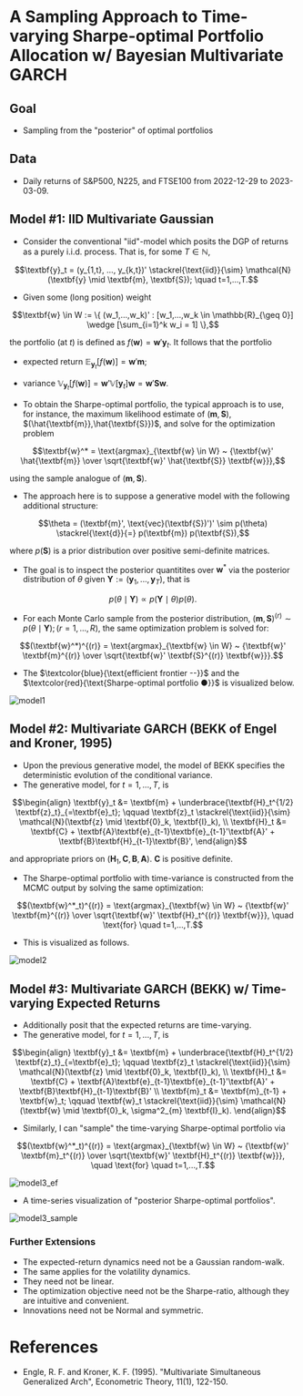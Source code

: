 # A Sampling Approach to Time-varying Sharpe-optimal Portfolio Allocation w/ Bayesian Multivariate GARCH

## Goal
- Sampling from the "posterior" of optimal portfolios

## Data
- Daily returns of S&P500, N225, and FTSE100 from 2022-12-29 to 2023-03-09.

## Model #1: IID Multivariate Gaussian
- Consider the conventional "iid"-model which posits the DGP of returns as a purely i.i.d. process. That is, for some $T \in \mathbb{N}$,

```math
\textbf{y}_t = (y_{1,t}, ..., y_{k,t})' \stackrel{\text{iid}}{\sim} \mathcal{N}(\textbf{y} \mid \textbf{m}, \textbf{S}); \quad t=1,...,T.
```

- Given some (long position) weight
```math
\textbf{w} \in W := \{ (w_1,...,w_k)' : [w_1,...,w_k \in \mathbb{R}_{\geq 0}] \wedge [\sum_{i=1}^k w_i = 1] \},
```
the portfolio (at $t$) is defined as $f(\textbf{w})=\textbf{w}'\textbf{y}_t$. It follows that the portfolio
   - expected return $\mathbb{E}_{\textbf{y}_t}[f(\textbf{w})] = \textbf{w}'\textbf{m}$;
   - variance $\mathbb{V}_{\textbf{y}_t} [f(\textbf{w})] = \textbf{w}' \mathbb{V}[\textbf{y}_t] \textbf{w} = \textbf{w}'\textbf{S}\textbf{w}$.

- To obtain the Sharpe-optimal portfolio, the typical approach is to use, for instance, the maximum likelihood estimate of $(\textbf{m},\textbf{S})$, $(\hat{\textbf{m}},\hat{\textbf{S}})$, and solve for the optimization problem
```math
\textbf{w}^* = \text{argmax}_{\textbf{w} \in W} ~ {\textbf{w}' \hat{\textbf{m}} \over \sqrt{\textbf{w}' \hat{\textbf{S}} \textbf{w}}},
```
using the sample analogue of $(\textbf{m},\textbf{S})$.

- The approach here is to suppose a generative model with the following additional structure:
```math
\theta = (\textbf{m}', \text{vec}(\textbf{S})')' \sim p(\theta) \stackrel{\text{d}}{=} p(\textbf{m}) p(\textbf{S}),
```
where $p(\textbf{S})$ is a prior distribution over positive semi-definite matrices.

- The goal is to inspect the posterior quantitites over $\textbf{w}^*$ via the posterior distribution of $\theta$ given $\textbf{Y}:=(\textbf{y}_1,...,\textbf{y}_T)$, that is
```math
p(\theta \mid \textbf{Y}) \propto p(\textbf{Y} \mid \theta) p(\theta).
```

- For each Monte Carlo sample from the posterior distribution, $(\textbf{m},\textbf{S})^{(r)} \sim p(\theta \mid \textbf{Y}); (r=1,...,R)$, the same optimization problem is solved for:
```math
(\textbf{w}^*)^{(r)} = \text{argmax}_{\textbf{w} \in W} ~ {\textbf{w}' \textbf{m}^{(r)} \over \sqrt{\textbf{w}' \textbf{S}^{(r)} \textbf{w}}}.
```
- The $\textcolor{blue}{\text{efficient frontier --}}$ and the $\textcolor{red}{\text{Sharpe-optimal portfolio ●}}$ is visualized below.

![model1](https://user-images.githubusercontent.com/46773720/224541902-7f5205eb-9472-42f5-b1ee-415dadfa3378.png)

## Model #2: Multivariate GARCH (BEKK of Engel and Kroner, 1995)
- Upon the previous generative model, the model of BEKK specifies the deterministic evolution of the conditional variance.
- The generative model, for $t=1,...,T$, is
```math
\begin{align}
\textbf{y}_t &= \textbf{m} + \underbrace{\textbf{H}_t^{1/2} \textbf{z}_t}_{=\textbf{e}_t}; \qquad
\textbf{z}_t \stackrel{\text{iid}}{\sim} \mathcal{N}(\textbf{z} \mid \textbf{0}_k, \textbf{I}_k), \\
\textbf{H}_t &= \textbf{C} + \textbf{A}\textbf{e}_{t-1}\textbf{e}_{t-1}'\textbf{A}' + \textbf{B}\textbf{H}_{t-1}\textbf{B}',
\end{align}
```
and appropriate priors on $(\textbf{H}_1, \textbf{C}, \textbf{B}, \textbf{A})$. $\textbf{C}$ is positive definite.
- The Sharpe-optimal portfolio with time-variance is constructed from the MCMC output by solving the same optimization:
```math
(\textbf{w}^*_t)^{(r)} = \text{argmax}_{\textbf{w} \in W} ~ {\textbf{w}' \textbf{m}^{(r)} \over \sqrt{\textbf{w}' \textbf{H}_t^{(r)} \textbf{w}}},
\quad \text{for} \quad t=1,...,T.
```
- This is visualized as follows.

![model2](https://user-images.githubusercontent.com/46773720/224542127-7bb2ae04-e0d0-4648-b91a-327385f09780.gif)

## Model #3: Multivariate GARCH (BEKK) w/ Time-varying Expected Returns

- Additionally posit that the expected returns are time-varying.
- The generative model, for $t=1,...,T$, is
```math
\begin{align}
\textbf{y}_t &= \textbf{m} + \underbrace{\textbf{H}_t^{1/2} \textbf{z}_t}_{=\textbf{e}_t}; \qquad
\textbf{z}_t \stackrel{\text{iid}}{\sim} \mathcal{N}(\textbf{z} \mid \textbf{0}_k, \textbf{I}_k), \\
\textbf{H}_t &= \textbf{C} + \textbf{A}\textbf{e}_{t-1}\textbf{e}_{t-1}'\textbf{A}' + \textbf{B}\textbf{H}_{t-1}\textbf{B}' \\
\textbf{m}_t &= \textbf{m}_{t-1} + \textbf{w}_t; \qquad \textbf{w}_t \stackrel{\text{iid}}{\sim} \mathcal{N}(\textbf{w} \mid \textbf{0}_k, \sigma^2_{m} \textbf{I}_k).
\end{align}
```
- Similarly, I can "sample" the time-varying Sharpe-optimal portfolio via
```math
(\textbf{w}^*_t)^{(r)} = \text{argmax}_{\textbf{w} \in W} ~ {\textbf{w}' \textbf{m}_t^{(r)} \over \sqrt{\textbf{w}' \textbf{H}_t^{(r)} \textbf{w}}},
\quad \text{for} \quad t=1,...,T.
```

![model3_ef](https://user-images.githubusercontent.com/46773720/224542282-1784e82a-9f70-4a3e-ad32-24216266296b.gif)

- A time-series visualization of "posterior Sharpe-optimal portfolios".

![model3_sample](https://user-images.githubusercontent.com/46773720/224542258-90dbb5f5-580f-4804-ad97-38e91ab39b1f.png)

### Further Extensions
- The expected-return dynamics need not be a Gaussian random-walk.
- The same applies for the volatility dynamics.
- They need not be linear.
- The optimization objective need not be the Sharpe-ratio, although they are intuitive and convenient.
- Innovations need not be Normal and symmetric.

# References

- Engle, R. F. and Kroner, K. F. (1995). "Multivariate Simultaneous Generalized Arch", Econometric Theory, 11(1), 122-150.
